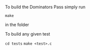 To build the Dominators Pass simply run

`make`

in the folder


To build any given test

`cd tests`
`make <test>.c`